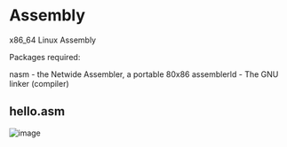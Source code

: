 # Assembly

x86_64 Linux Assembly

Packages required:

nasm - the Netwide Assembler, a portable 80x86 assemblerld - The GNU linker (compiler)

## hello.asm

![image](https://user-images.githubusercontent.com/93418272/183091854-ff150afe-ff60-42d2-b85f-67ce04e475c5.png)
